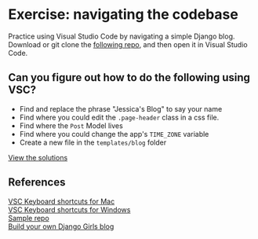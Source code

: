 # Exercise:  navigating the codebase

Practice using Visual Studio Code by navigating a simple Django blog. Download or git clone the [following repo](https://github.com/antoniablair/my-first-blog), and then open it in Visual Studio Code. 

## Can you figure out how to do the following using VSC?

- Find and replace the phrase "Jessica's Blog" to say your name
- Find where you could edit the `.page-header` class in a css file.
- Find where the `Post` Model lives
- Find where you could change the app's `TIME_ZONE` variable
- Create a new file in the `templates/blog` folder 

[View the solutions](4_3_navigation_exercises_solutions.md)

## References

[VSC Keyboard shortcuts for Mac](https://code.visualstudio.com/shortcuts/keyboard-shortcuts-macos.pdf) <br />
[VSC Keyboard shortcuts for Windows](https://code.visualstudio.com/shortcuts/keyboard-shortcuts-windows.pdf)<br />
[Sample repo](https://github.com/antoniablair/my-first-blog)<br />
[Build your own Django Girls blog](https://tutorial.djangogirls.org/en/)

